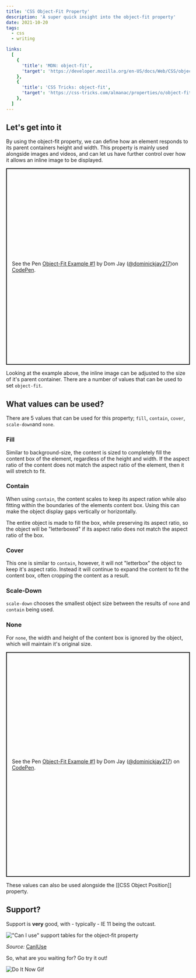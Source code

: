 ```yaml
---
title: 'CSS Object-Fit Property'
description: 'A super quick insight into the object-fit property'
date: 2021-10-20
tags:
  - css
  - writing

links:
  [
    {
      'title': 'MDN: object-fit',
      'target': 'https://developer.mozilla.org/en-US/docs/Web/CSS/object-fit',
    },
    {
      'title': 'CSS Tricks: object-fit',
      'target': 'https://css-tricks.com/almanac/properties/o/object-fit/',
    },
  ]
---
```


## Let's get into it

By using the object-fit property, we can define how an element responds to its parent containers height and width. This property is mainly used alongside images and videos, and can let us have further control over how it allows an inline image to be displayed.

<p class="codepen" data-height="537" data-theme-id="dark" data-slug-hash="zYdxjQB" data-user="dominickjay217" style="height: 537px; box-sizing: border-box; display: flex; align-items: center; justify-content: center; border: 2px solid; margin: 1em 0; padding: 1em;"><span>See the Pen <a href="https://codepen.io/dominickjay217/pen/zYdxjQB">
Object-Fit Example #1</a> by Dom Jay (<a href="https://codepen.io/dominickjay217">@dominickjay217</a>)on <a href="https://codepen.io">CodePen</a>.</span></p>

Looking at the example above, the inline image can be adjusted to the size of it's parent container. There are a number of values that can be used to set `object-fit`.

## What values can be used?

There are 5 values that can be used for this property; `fill`, `contain`, `cover`, `scale-down`and `none`.

### Fill

Similar to background-size, the content is sized to completely fill the content box of the element, regardless of the height and width. If the aspect ratio of the content does not match the aspect ratio of the element, then it will stretch to fit.

### Contain

When using `contain`, the content scales to keep its aspect ration while also fitting within the boundaries of the elements content box. Using this can make the object display gaps vertically or horizontally.

The entire object is made to fill the box, while preserving its aspect ratio, so the object will be "letterboxed" if its aspect ratio does not match the aspect ratio of the box.

### Cover

This one is similar to `contain`, however, it will not "letterbox" the object to keep it's aspect ratio. Instead it will continue to expand the content to fit the content box, often cropping the content as a result.

### Scale-Down

`scale-down` chooses the smallest object size between the results of `none` and `contain` being used.

### None

For `none`, the width and height of the content box is ignored by the object, which will maintain it's original size.

<p class="codepen" data-height="614" data-theme-id="dark" data-slug-hash="bGrNKRX" data-user="dominickjay217" style="height: 614px; box-sizing: border-box; display: flex; align-items: center; justify-content: center; border: 2px solid; margin: 1em 0; padding: 1em;"><span>See the Pen <a href="https://codepen.io/dominickjay217/pen/bGrNKRX">
Object-Fit Example #1</a> by Dom Jay (<a href="https://codepen.io/dominickjay217">@dominickjay217</a>)
on <a href="https://codepen.io">CodePen</a>.</span></p>

These values can also be used alongside the [[CSS Object Position]] property.

## Support?

Support is **very** good, with - typically - IE 11 being the outcast.

!["Can I use" support tables for the object-fit property](/images/can-i-use-object-fit.png)

_Source:_ [CanIUse](https://caniuse.com/object-fit 'CanIUse link for CSS3 object-fit')

So, what are you waiting for? Go try it out!

<div>

![Do It Now Gif](/images/gifs/do-it-now.gif)

</div>

<script async src="https://cpwebassets.codepen.io/assets/embed/ei.js"></script>

